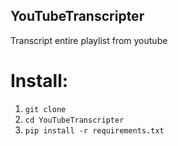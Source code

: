 ## YouTubeTranscripter
Transcript entire playlist from youtube

# Install:
1. `git clone`
2. `cd YouTubeTranscripter`
3. `pip install -r requirements.txt`
